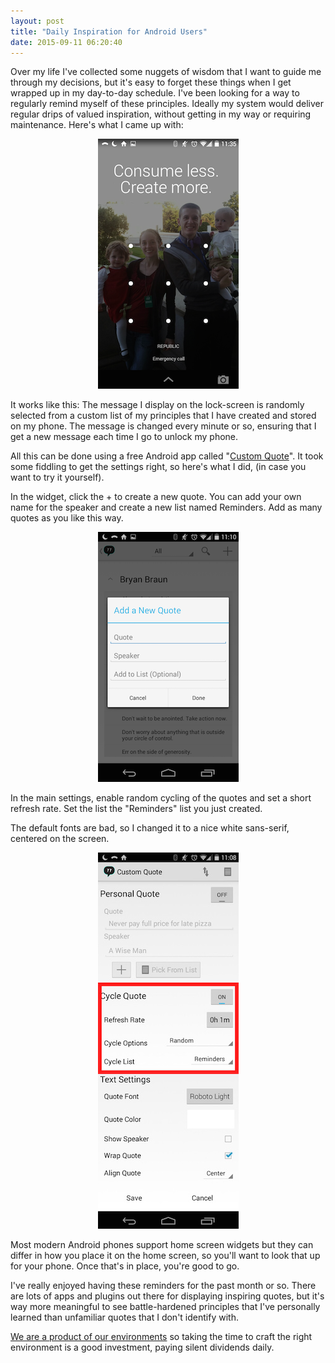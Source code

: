 ```yaml
---
layout: post
title: "Daily Inspiration for Android Users"
date: 2015-09-11 06:20:40
---
```


Over my life I've collected some nuggets of wisdom that I want to guide me through my decisions, but it's easy to forget these things when I get wrapped up in my day-to-day schedule. I've been looking for a way to regularly remind myself of these principles. Ideally my system would deliver regular drips of valued inspiration, without getting in my way or requiring maintenance. Here's what I came up with:

<p style="text-align: center;">
  <img alt="" src="/sites/default/files/phone-home-screen.png" style="width: 225px; height: 400px;" />
</p>

It works like this: The message I display on the lock-screen is randomly selected from a custom list of my principles that I have created and stored on my phone. The message is changed every minute or so, ensuring that I get a new message each time I go to unlock my phone.

All this can be done using a free Android app called "[Custom Quote][1]". It took some fiddling to get the settings right, so here's what I did, (in case you want to try it yourself).

 [1]: https://play.google.com/store/apps/details?id=com.heinzdevelopment.customquote

In the widget, click the + to create a new quote. You can add your own name for the speaker and create a new list named Reminders. Add as many quotes as you like this way.

<p style="text-align: center;">
  <img alt="" src="/sites/default/files/phone-new-quote.png" style="width: 225px; height: 400px;" />
</p>

In the main settings, enable random cycling of the quotes and set a short refresh rate. Set the list the "Reminders" list you just created.

The default fonts are bad, so I changed it to a nice white sans-serif, centered on the screen.

<p style="text-align: center;">
  <img alt="" src="/sites/default/files/custom-quote-settings.jpg" style="width: 225px; height: 602px;" />
</p>

Most modern Android phones support home screen widgets but they can differ in how you place it on the home screen, so you'll want to look that up for your phone. Once that's in place, you're good to go.

I've really enjoyed having these reminders for the past month or so. There are lots of apps and plugins out there for displaying inspiring quotes, but it's way more meaningful to see battle-hardened principles that I've personally learned than unfamiliar quotes that I don't identify with.

[We are a product of our environments][2] so taking the time to craft the right environment is a good investment, paying silent dividends daily.

 [2]: http://www.bryanbraun.com/2011/04/18/location-location-location